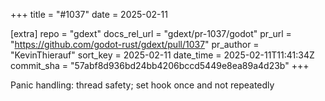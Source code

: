 +++
title = "#1037"
date = 2025-02-11

[extra]
repo = "gdext"
docs_rel_url = "gdext/pr-1037/godot"
pr_url = "https://github.com/godot-rust/gdext/pull/1037"
pr_author = "KevinThierauf"
sort_key = 2025-02-11
date_time = 2025-02-11T11:41:34Z
commit_sha = "57abf8d936bd24bb4206bccd5449e8ea89a4d23b"
+++

Panic handling: thread safety; set hook once and not repeatedly

